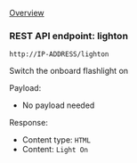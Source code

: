 [Overview](_OVERVIEW.md) 

### REST API endpoint: lighton

`http://IP-ADDRESS/lighton`


Switch the onboard flashlight on


Payload:
- No payload needed

Response:
- Content type: `HTML`
- Content: `Light On`
